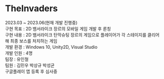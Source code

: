 # TheInvaders
2023.03 ~ 2023.06(현재 개발 진행중)  
구현 목표 : 2D 뱀서라이크 장르의 모바일 게임 개발 후 론칭  
구현 내용 : 2D 뱀서라이크 탄막슈팅 장르의 게임으로 플레이어가 각 스테이지를 클리어해 최종 보스를 처치하는 게임  
개발 환경 : Windows 10, Unity2D, Visual Studio  
개발 인원 : 4명  
팀장 : 유인철  
팀원 : 김민우 박상규 박성균  
구글플레이 앱 등록 후 심사중
